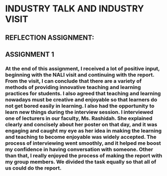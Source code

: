 # INDUSTRY TALK AND INDUSTRY VISIT
## REFLECTION ASSIGNMENT:
## ASSIGNMENT 1
### At the end of this assignment, I received a lot of positive input, beginning with the NALI visit and continuing with the report. From the visit, I can conclude that there are a variety of methods of providing innovative teaching and learning practices for students. I also agreed that teaching and learning nowadays must be creative and enjoyable so that learners do not get bored easily in learning. I also had the opportunity to learn new things during the interview session. I interviewed one of lecturers in our faculty, Ms. Rashidah. She explained clearly and concisely about her poster on that day, and it was engaging and caught my eye as her idea in making the learning and teaching to become enjoyable was widely accepted. The process of interviewing went smoothly, and it helped me boost my confidence in having conversation with someone. Other than that, I really enjoyed the process of making the report with my group members. We divided the task equally so that all of us could do the report.  
